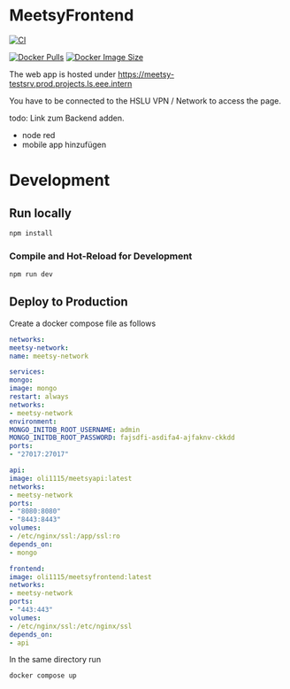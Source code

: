 

# MeetsyFrontend
[![CI](https://github.com/ostaubzug/MeetsyFrontend2/actions/workflows/docker-image.yaml/badge.svg)](https://github.com/ostaubzug/MeetsyFrontend2/actions)

[![Docker Pulls](https://img.shields.io/docker/pulls/oli1115/meetsyfrontend)](https://hub.docker.com/r/oli1115/meetsyfrontend)
[![Docker Image Size](https://img.shields.io/docker/image-size/oli1115/meetsyfrontend)](https://hub.docker.com/r/oli1115/meetsyfrontend)


The web app is hosted under https://meetsy-testsrv.prod.projects.ls.eee.intern

You have to be connected to the HSLU VPN / Network to access the page.


todo: Link zum Backend adden.
- node red
- mobile app hinzufügen


# Development


## Run locally

```sh
npm install
```

### Compile and Hot-Reload for Development

```sh
npm run dev
```

## Deploy to Production

Create a docker compose file as follows
```yaml
networks:
meetsy-network:
name: meetsy-network

services:
mongo:
image: mongo
restart: always
networks:
- meetsy-network
environment:
MONGO_INITDB_ROOT_USERNAME: admin
MONGO_INITDB_ROOT_PASSWORD: fajsdfi-asdifa4-ajfaknv-ckkdd
ports:
- "27017:27017"

api:
image: oli1115/meetsyapi:latest
networks:
- meetsy-network
ports:
- "8080:8080"
- "8443:8443"
volumes:
- /etc/nginx/ssl:/app/ssl:ro
depends_on:
- mongo

frontend:
image: oli1115/meetsyfrontend:latest
networks:
- meetsy-network
ports:
- "443:443"
volumes:
- /etc/nginx/ssl:/etc/nginx/ssl
depends_on:
- api
```
In the same directory run
```sh
docker compose up
```